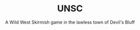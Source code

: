 ---
title: UNSC
subtitle: A Wild West Skirmish game in the lawless town of Devil's Bluff
parent: "Halo - Firefight"
parentlink: /halo-firefight/
---